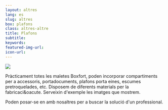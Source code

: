 ```yaml
---
layout: altres
lang: es
slug: altres
box: plafons
class: altres-altre
title: Plafons
subtitle:
keywords: 
featured-img-url:
icon-url: 
--- 
```


 	
<p class="text-center"><img src="{{ site.base_url }}/assets/img/01-thumbnail-box-fort-altres-plafons-carpetes.jpg"></p>

Pràcticament totes les maletes Boxfort, poden incorporar compartiments per a accessoris, portadocuments, plafons porta eines, escumes pretroquelades, etc. Disposem de diferents materials per la fabricaci&oacute. Serveixin d'exemple les imatges que mostrem. 

Poden posar-se en amb nosaltres per a buscar la solució d'un professional.